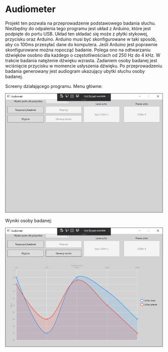 # Audiometer

Projekt ten pozwala na przeprowadzenie podstawowego badania słuchu. Niezbędny do odpalenia tego programu jest układ z Arduino, które 
jest podpięte do portu USB. Układ ten składać się może z płytki stykowej, przycisku oraz Arduino. Arduino musi być skonfigurowane w taki 
sposób, aby co 100ms przesyłać dane do komputera. Jeśli Arduino jest poprawnie skonfigurowane można ropocząć badanie. Polega ono 
na odtwarzaniu dźwięków osobno dla każdego o częstotliwościach od 250 Hz do 4 kHz. W trakcie badania natężenie dźwięku wzrasta. 
Zadaniem osoby badanej jest wciśnięcie przycisku w momencie usłyszenia dźwięku. Po przeprowadzeniu badania generowany jest
audiogram ukazujący ubytki słuchu osoby badanej. 

Screeny działającego programu. Menu główne:

![Screenshot](audiometer_menu.png)

Wyniki osoby badanej:

![Screenshot](audiometer_report.png)
